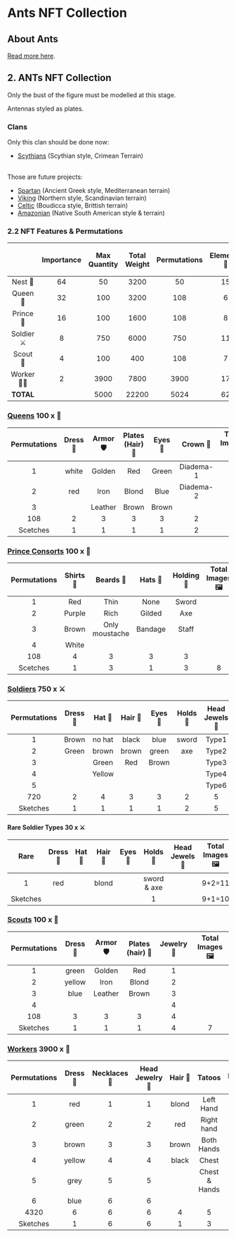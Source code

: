 # Ants NFT Collection

## About Ants

[Read more here](https://github.com/Emmet-Finance/ants/blob/main/AboutAnts.md).

## 2. ANTs NFT Collection

Only the bust of the figure must be modelled at this stage.

Antennas styled as plates.

### Clans
Only this clan should be done now:
+ [Scythians](./StyleExamples/Scythians) (Scythian style, Crimean Terrain)

<br/>Those are future projects:
+ [Spartan](./StyleExamples/Spartan) (Ancient Greek style, Mediterranean terrain)
+ [Viking](./StyleExamples/Viking) (Northern style, Scandinavian terrain)
+ [Celtic](./StyleExamples/Celtic) (Boudicca style, Brittish terrain)
+ [Amazonian](./StyleExamples/Amazoneans) (Native South American style & terrain)

### 2.2 NFT Features & Permutations

||Importance|Max Quantity|Total Weight|Permutations|	Elements 👑 |	Base Characters 🦸‍♀️ |	Total Images 🖼️  |
|:-:|:-:|:-:|:-:|:-:|:-:|:-:|:-:|
|Nest 🪹 	|64|	50|	3200|	50|	15|	1|	16|
|Queen 👸 |	32|	100|	3200|	108|	6|	1|	7|
|Prince 🤴 |	16|	100|	1600|	108|	8|	0|	8|
|Soldier ⚔️ |	8|	750|	6000|	750|	11|	1|	11|
|Scout 👀 |	4|	100|	400|	108|	7|	0|	7|
|Worker 👩‍🔧 |	2|	3900|	7800|	3900|	17|	1|	18|
|**TOTAL**|	|5000|	22200|5024|	62|	4|	66|

### [Queens](./StyleExamples/Scythians/Queen) 100 x 👸

|Permutations|	Dress 👗 |	Armor 🛡️ |	Plates (Hair) 👧 |	Eyes 👀 |	Crown 👑 |	Total Images 🖼️ |
|:-:|:-:|:-:|:-:|:-:|:-:|:-:|
|1|	white|	Golden|	Red|	Green|	Diadema-1|
|2|	red|	Iron|	Blond|	Blue|	Diadema-2|	
|3|		|Leather|	Brown|	Brown||		
|108|	2|	3|	3|	3|	2||
|Scetches|	1|	1|	1|	1|	2|	6|

### [Prince Consorts](./StyleExamples/Scythians/Princes) 100 x 🤴

|Permutations|	Shirts 👕 |	Beards 🧔  |	Hats 🎩 |	Holding 🦯  |	Total Images  🖼️|
|:-:|:-:|:-:|:-:|:-:|:-:|
|1|	Red|	Thin|	None|	Sword|	
|2|	Purple|	Rich|	Gilded|	Axe|	
|3|	Brown|Only moustache|	Bandage|Staff|
|4| White| 
|108|	4|	3|	3|	3|
|Scetches|	1|	3|	1|	3|	8|

### [Soldiers](./StyleExamples/Scythians/Soldiers) 750 x ⚔️

|Permutations|	Dress 👗 |	Hat 👒  |	Hair 👧 |	Eyes 👀 |	Holds 🦯 |	Head Jewels 💎 |	Total Images 🖼️|
|:-:|:-:|:-:|:-:|:-:|:-:|:-:|:-:|
|1|	Brown|no hat|	black|	blue|	sword|	Type1|	
|2|	Green|	brown|	brown|	green|axe|	Type2|
|3||Green|	Red|Brown||Type3|	
|4||Yellow||||Type4|	
|5||||||Type6|	
|720|	2|	4|	3|	3|	2|	5||
|Sketches|	1|	1|	1|	1|	2|	5|	9|

#### Rare Soldier Types 30 x ⚔️

|Rare|	Dress 👗 |	Hat 👒 |	Hair 👧 |	Eyes 👀 |	Holds 🦯 |	Head Jewels 💎 |	Total Images 🖼️|
|:-:|:-:|:-:|:-:|:-:|:-:|:-:|:-:|
|1|red||blond||sword & axe||9+2=11|
|Sketches|||||1||9+1=10|

### [Scouts](./StyleExamples/Scythians/Soldiers) 100 x 👀

|Permutations|	Dress 👗|	Armor 🛡️|	Plates (hair) 👧|	Jewelry 💎|	Total Images 🖼️|
|:-:|:-:|:-:|:-:|:-:|:-:|
|1|	green|	Golden|	Red|	1|
|2|	yellow|	Iron|	Blond|	2|
|3|	blue|	Leather|	Brown|	3|	
|4||||4|
|108|	3|	3|	3|	4|
|Sketches|	1|	1|	1|	4|	7|

### [Workers](./StyleExamples/Scythians/Workers) 3900 x 👩‍

|Permutations|Dress 👗|	Necklaces 💎|	Head Jewelry 💎|	Hair 👧|	Tatoos|	Total Images 🖼️|
|:-:|:-:|:-:|:-:|:-:|:-:|:-:|
|1|	red|	1|	1|	blond|	Left Hand||	
|2|	green|	2|	2|	red|	Right hand||	
|3|	brown|	3|	3|	brown|	Both Hands|	
|4|	yellow|	4|	4| black|Chest|		
|5|	grey|	5|	5	|			|Chest & Hands|
|6|	blue|	6|	6	|			
|4320|	6|	6|	6|	4|	5|
|Sketches|	1|	6|	6|	1|	3|	17|

[^1]: The ants' images were taken by a professional photographer [Alexander Wild](https://www.alexanderwild.com/). The photographs were borrowed to illustrate the concepts for the NFT collection designers and will never be used for commercial purposes.
